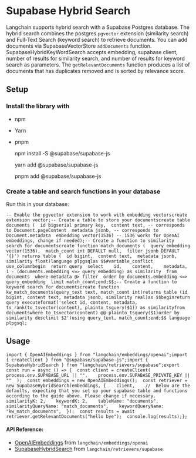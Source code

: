 Supabase Hybrid Search
======================

Langchain supports hybrid search with a Supabase Postgres database. The hybrid search combines the postgres `pgvector` extension (similarity search) and Full-Text Search (keyword search) to retrieve documents. You can add documents via SupabaseVectorStore `addDocuments` function. SupabaseHybridKeyWordSearch accepts embedding, supabase client, number of results for similarity search, and number of results for keyword search as parameters. The `getRelevantDocuments` function produces a list of documents that has duplicates removed and is sorted by relevance score.

Setup[​](#setup "Direct link to Setup")
---------------------------------------

### Install the library with[​](#install-the-library-with "Direct link to Install the library with")

*   npm
*   Yarn
*   pnpm

    npm install -S @supabase/supabase-js

    yarn add @supabase/supabase-js

    pnpm add @supabase/supabase-js

### Create a table and search functions in your database[​](#create-a-table-and-search-functions-in-your-database "Direct link to Create a table and search functions in your database")

Run this in your database:

    -- Enable the pgvector extension to work with embedding vectorscreate extension vector;-- Create a table to store your documentscreate table documents (  id bigserial primary key,  content text, -- corresponds to Document.pageContent  metadata jsonb, -- corresponds to Document.metadata  embedding vector(1536) -- 1536 works for OpenAI embeddings, change if needed);-- Create a function to similarity search for documentscreate function match_documents (  query_embedding vector(1536),  match_count int DEFAULT null,  filter jsonb DEFAULT '{}') returns table (  id bigint,  content text,  metadata jsonb,  similarity float)language plpgsqlas $$#variable_conflict use_columnbegin  return query  select    id,    content,    metadata,    1 - (documents.embedding <=> query_embedding) as similarity  from documents  where metadata @> filter  order by documents.embedding <=> query_embedding  limit match_count;end;$$;-- Create a function to keyword search for documentscreate function kw_match_documents(query_text text, match_count int)returns table (id bigint, content text, metadata jsonb, similarity real)as $$beginreturn query executeformat('select id, content, metadata, ts_rank(to_tsvector(content), plainto_tsquery($1)) as similarityfrom documentswhere to_tsvector(content) @@ plainto_tsquery($1)order by similarity desclimit $2')using query_text, match_count;end;$$ language plpgsql;

Usage[​](#usage "Direct link to Usage")
---------------------------------------

    import { OpenAIEmbeddings } from "langchain/embeddings/openai";import { createClient } from "@supabase/supabase-js";import { SupabaseHybridSearch } from "langchain/retrievers/supabase";export const run = async () => {  const client = createClient(    process.env.SUPABASE_URL || "",    process.env.SUPABASE_PRIVATE_KEY || ""  );  const embeddings = new OpenAIEmbeddings();  const retriever = new SupabaseHybridSearch(embeddings, {    client,    //  Below are the defaults, expecting that you set up your supabase table and functions according to the guide above. Please change if necessary.    similarityK: 2,    keywordK: 2,    tableName: "documents",    similarityQueryName: "match_documents",    keywordQueryName: "kw_match_documents",  });  const results = await retriever.getRelevantDocuments("hello bye");  console.log(results);};

#### API Reference:

*   [OpenAIEmbeddings](/docs/api/embeddings_openai/classes/OpenAIEmbeddings) from `langchain/embeddings/openai`
*   [SupabaseHybridSearch](/docs/api/retrievers_supabase/classes/SupabaseHybridSearch) from `langchain/retrievers/supabase`
